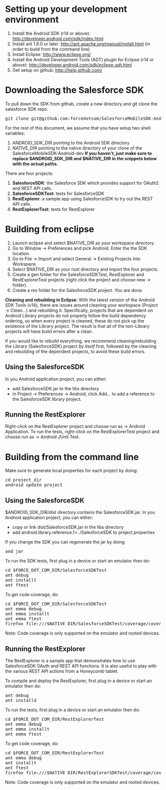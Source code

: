 # Setting up your development environment

1. Install the Android SDK (r14 or above): http://developer.android.com/sdk/index.html
2. Install ant 1.8.0 or later: http://ant.apache.org/manual/install.html (in order to build from the command line)
3. Install Eclipse: http://www.eclipse.org/
4. Install the Android Development Tools (ADT) plugin for Eclipse (r14 or above): http://developer.android.com/sdk/eclipse-adt.html
5. Get setup on github: http://help.github.com/

# Downloading the Salesforce SDK
To pull down the SDK from github, create a new directory and git clone the salesforce SDK repo.
<pre>
git clone git@github.com:forcedotcom/SalesforceMobileSDK-Android-dev.git
</pre>

For the rest of this document, we assume that you have setup two shell variables:
1. ANDROID_SDK_DIR pointing to the Android SDK directory
2. NATIVE_DIR pointing to the native directory of your clone of the SalesforceMobileSDK-Android-dev
<b>If you haven't, just make sure to replace $ANDROID_SDK_DIR and $NATIVE_DIR in the snippets below with the actual paths.</b>

There are four projects:
1. <b>SalesforceSDK</b>: the Salesforce SDK which provides support for OAuth2 and REST API calls.
2. <b>SalesforceSDKTest</b>: tests for SalesforceSDK
3. <b>RestExplorer</b>: a sample app using SalesforceSDK to try out the REST API calls.
4. <b>RestExplorerTest</b>: tests for RestExplorer

# Building from eclipse
1. Launch eclipse and select $NATIVE_DIR as your workspace directory.
2. Go to Window -> Preferences and pick Android. Enter the the SDK location.
3. Go to File -> Import and select General -> Existing Projects into Workspace.
4. Select $NATIVE_DIR as your root directory and import the four projects.
5. Create a gen folder for the SalesforceSDKTest, RestExplorer and RestExplorerTest projects (right click the project and choose new -> folder).
6. Create a res folder for the SalesforceSDK project.
You are done.

**Cleaning and rebuilding in Eclipse**: With the latest version of the Android SDK Tools (v14), there are issues around cleaning your workspace
(Project -> Clean...) and rebuilding it.  Specifically, projects that are dependent on Android Library projects do not properly follow
the build dependency ordering, so when every project is cleaned, these do not pick up the existence of the Library project.  The result is that
all of the non-Library projects will have build errors after a clean.

If you would like to rebuild everything, we recommend cleaning/rebuilding the Library (SalesforceSDK) project *by itself* first, followed by
the cleaning and rebuilding of the dependent projects, to avoid these build errors.

## Using the SalesforceSDK
In you Android application project, you can either:
- add SalesforceSDK.jar to the libs directory
- in Project -> Preferences -> Android, click Add... to add a reference to the SalesforceSDK library project.

## Running the RestExplorer
Right-click on the RestExplorer project and choose run as -> Android Application.
To run the tests, right-click on the RestExplorerTest project and choose run as -> Android JUnit Test.

# Building from the command line
Make sure to generate local.properties for each project by doing:
<pre>
cd project_dir
android update project
</pre>

## Using the SalesforceSDK
$ANDROID_SDK_DIR/dist directory contains the SalesforceSDK.jar.
In you Android application project, you can either:
- copy or link dist/SalesforceSDK.jar in the libs directory
- add android.library.reference.1=../SalesforceSDK to project.properties

If you change the SDK you can regenerate the jar by doing
<pre>
and jar
</pre>

To run the SDK tests, first plug in a device or start an emulator then do:
<pre>
cd $FORCE_DOT_COM_DIR/SalesforceSDKTest
ant debug 
ant installt 
ant ftest
</pre>

To get code coverage, do:
<pre>
cd $FORCE_DOT_COM_DIR/SalesforceSDKTest
ant emma debug 
ant emma installt 
ant emma ftest
firefox file:///$NATIVE_DIR/SalesforceSDKTest/coverage/coverage.html
</pre>
Note: Code coverage is only supported on the emulator and rooted devices.


## Running the RestExplorer
The RestExplorer is a sample app that demonstrates how to use SalesforceSDK OAuth and REST API functions. It is also useful to play with the various REST API actions from a Honeycomb tablet.

To compile and deploy the RestExplorer, first plug in a device or start an emulator then do:
<pre>
ant debug 
ant installd
</pre>

To run the tests, first plug in a device or start an emulator then do:
<pre>
cd $FORCE_DOT_COM_DIR/RestExplorerTest
ant emma debug 
ant emma installt 
ant emma ftest
</pre>


To get code coverage, do:
<pre>
cd $FORCE_DOT_COM_DIR/RestExplorerTest
ant emma debug 
ant installt 
ant ftest
firefox file:///$NATIVE_DIR/RestExplorerSDKTest/coverage/coverage.html
</pre>
Note: Code coverage is only supported on the emulator and rooted devices.

